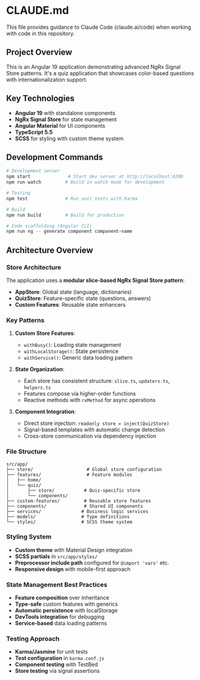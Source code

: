 # CLAUDE.md

This file provides guidance to Claude Code (claude.ai/code) when working with code in this repository.

## Project Overview

This is an Angular 19 application demonstrating advanced NgRx Signal Store patterns. It's a quiz application that showcases color-based questions with internationalization support.

## Key Technologies

- **Angular 19** with standalone components
- **NgRx Signal Store** for state management
- **Angular Material** for UI components
- **TypeScript 5.5**
- **SCSS** for styling with custom theme system

## Development Commands

```bash
# Development server
npm start              # Start dev server at http://localhost:4200
npm run watch         # Build in watch mode for development

# Testing
npm test              # Run unit tests with Karma

# Build
npm run build         # Build for production

# Code scaffolding (Angular CLI)
npm run ng -- generate component component-name
```

## Architecture Overview

### Store Architecture

The application uses a **modular slice-based NgRx Signal Store pattern**:

- **AppStore**: Global state (language, dictionaries)
- **QuizStore**: Feature-specific state (questions, answers)
- **Custom Features**: Reusable state enhancers

### Key Patterns

1. **Custom Store Features**:
   - `withBusy()`: Loading state management
   - `withLocalStorage()`: State persistence
   - `withService()`: Generic data loading pattern

2. **State Organization**:
   - Each store has consistent structure: `slice.ts`, `updaters.ts`, `helpers.ts`
   - Features compose via higher-order functions
   - Reactive methods with `rxMethod` for async operations

3. **Component Integration**:
   - Direct store injection: `readonly store = inject(QuizStore)`
   - Signal-based templates with automatic change detection
   - Cross-store communication via dependency injection

### File Structure

```
src/app/
├── store/                    # Global store configuration
├── features/                 # Feature modules
│   ├── home/
│   └── quiz/
│       ├── store/           # Quiz-specific store
│       └── components/
├── custom-features/         # Reusable store features
├── components/              # Shared UI components
├── services/               # Business logic services
├── models/                 # Type definitions
└── styles/                 # SCSS theme system
```

### Styling System

- **Custom theme** with Material Design integration
- **SCSS partials** in `src/app/styles/`
- **Preprocessor include path** configured for `@import 'vars'` etc.
- **Responsive design** with mobile-first approach

### State Management Best Practices

- **Feature composition** over inheritance
- **Type-safe** custom features with generics
- **Automatic persistence** with localStorage
- **DevTools integration** for debugging
- **Service-based** data loading patterns

### Testing Approach

- **Karma/Jasmine** for unit tests
- **Test configuration** in `karma.conf.js`
- **Component testing** with TestBed
- **Store testing** via signal assertions